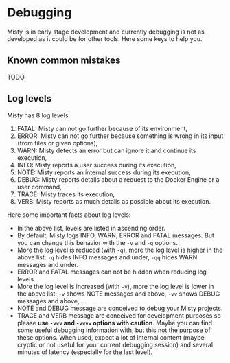 # Debugging

Misty is in early stage development and currently debugging is not as developed as it could be for other tools. Here some keys to help you.

## Known common mistakes

TODO

## Log levels

Misty has 8 log levels:
1. FATAL: Misty can not go further because of its environment,
2. ERROR: Misty can not go further because something is wrong in its input (from files or given options),
3. WARN: Misty detects an error but can ignore it and continue its execution,
4. INFO: Misty reports a user success during its execution,
5. NOTE: Misty reports an internal success during its execution,
6. DEBUG: Misty reports details about a request to the Docker Engine or a user command,
7. TRACE: Misty traces its execution,
8. VERB: Misty reports as much details as possible about its execution.

Here some important facts about log levels:
- In the above list, levels are listed in ascending order.
- By default, Misty logs INFO, WARN, ERROR and FATAL messages. But you can change this behavior with the `-v` and `-q` options.
- More the log level is reduced (with `-q`), more the log level is higher in the above list: `-q` hides INFO messages and under, `-qq` hides WARN messages and under.
- ERROR and FATAL messages can not be hidden when reducing log levels.
- More the log level is increased (with `-v`), more the log level is lower in the above list: `-v` shows NOTE messages and above, `-vv` shows DEBUG messages and above, ...
- NOTE and DEBUG message are conceived to debug your Misty projects.
- TRACE and VERB message are conceived for development purposes so please **use `-vvv` and `-vvvv` options with caution**. Maybe you can find some useful debugging information with, but this not the purpose of these options. When used, expect a lot of internal content (maybe cryptic or not useful for your current debugging session) and several minutes of latency (especially for the last level).

